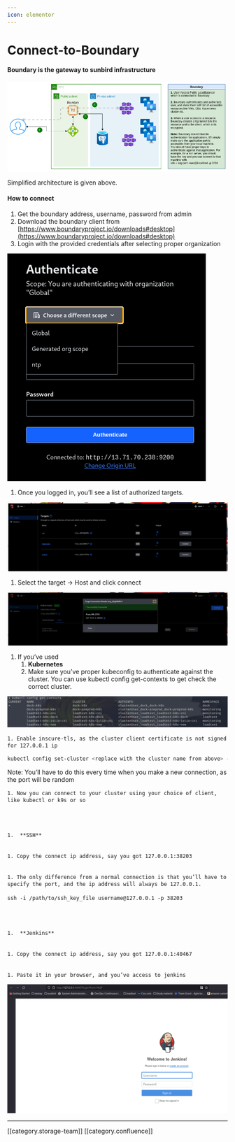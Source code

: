 ```yaml
---
icon: elementor
---
```


# Connect-to-Boundary

#### Boundary is the gateway to sunbird infrastructure

![](../../../../.gitbook/assets/image-20211027-061915.png)

Simplified architecture is given above.

#### How to connect

1. Get the boundary address, username, password from admin
2. Download the boundary client from [https://www.boundaryproject.io/downloads#desktop](https://www.boundaryproject.io/downloads#desktop)
3. Login with the provided credentials after selecting proper organization

![](../../../../.gitbook/assets/image-20211027-062316.png)

1. Once you logged in, you’ll see a list of authorized targets.

![](../../../../.gitbook/assets/image-20211027-062445.png)

1. Select the target → Host and click connect

![](../../../../.gitbook/assets/image-20211027-062614.png)

1. If you’ve used
   1. **Kubernetes**
   2. Make sure you’ve proper kubeconfig to authenticate against the cluster. You can use kubectl config get-contexts to get check the correct cluster.

![](../../../../.gitbook/assets/image-20211027-062930.png)

```
1. Enable inscure-tls, as the cluster client certificate is not signed for 127.0.0.1 ip

```

```bash
kubectl config set-cluster <replace with the cluster name from above> --insecure-skip-tls-verify=true --server=https://127.0.0.1:56615 # This is the ip you've got from the connect
```

Note: You’ll have to do this every time when you make a new connection, as the port will be random

```
1. Now you can connect to your cluster using your choice of client, like kubectl or k9s or so




1.  **SSH** 


1. Copy the connect ip address, say you got 127.0.0.1:38203


1. The only difference from a normal connection is that you’ll have to specify the port, and the ip address will always be 127.0.0.1.

ssh -i /path/to/ssh_key_file username@127.0.0.1 -p 38203




1.  **Jenkins** 


1. Copy the connect ip address, say you got 127.0.0.1:40467


1. Paste it in your browser, and you’ve access to jenkins

```

![](../../../../.gitbook/assets/image-20211027-064200.png)

***

\[\[category.storage-team]] \[\[category.confluence]]
